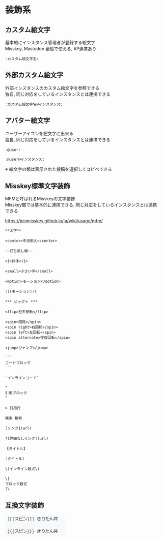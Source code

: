 # 装飾系

## カスタム絵文字
基本的にインスタンス管理者が登録する絵文字  
Misskey, Mastodon 全般で使える, AP連携あり

`:カスタム絵文字名:`

## 外部カスタム絵文字
外部インスタンスのカスタム絵文字を参照できる  
独自, 同じ対応をしているインスタンスとは連携できる

`:カスタム絵文字名@インスタンス:` 

## アバター絵文字
ユーザーアイコンを絵文字に出来る  
独自, 同じ対応をしているインスタンスとは連携できる

`:@user:`

`:@user@インスタンス:`

※ 絵文字の類は表示された投稿を選択してコピペできる

## Misskey標準文字装飾
MFMと呼ばれるMisskeyの文字装飾  
Misskey間では基本的に連携できる, 同じ対応をしているインスタンスとは連携できる

https://joinmisskey.github.io/ja/wiki/usage/mfm/

````
**太字**

<center>中央揃え</center>

~~打ち消し線~~

<i>斜体</i>

<small>小さい字</small>

<motion>モーション</motion>

(((モーション)))

*** ビッグ＋ ***

<flip>左右反転</flip>

<spin>回転</spin>
<spin right>右回転</spin>
<spin left>左回転</spin>
<spin alternate>往復回転</spin>

<jump>ジャンプ</jump>

```
コードブロック
```

`インラインコード`

"
引用ブロック
"

> 引用行

検索 検索

[リンク](url)

?[詳細なしリンク](url)

【タイトル】

[タイトル]

\(インライン数式\)

\[
ブロック数式
]\

````

## 互換文字装飾
![mfm_kiritan.png](mfm_kiritan.png)
